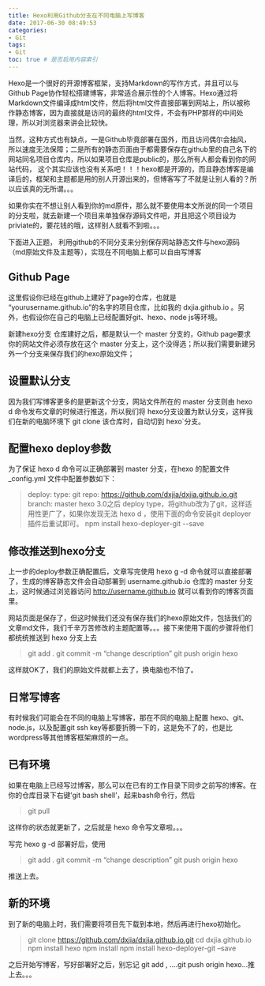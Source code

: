 ```yaml
---
title: Hexo利用Github分支在不同电脑上写博客
date: 2017-06-30 08:49:53
categories:
- Git
tags: 
- Git
toc: true # 是否启用内容索引
---
```

Hexo是一个很好的开源博客框架，支持Markdown的写作方式，并且可以与Github Page协作轻松搭建博客，非常适合展示性的个人博客。Hexo通过将Markdown文件编译成html文件，然后将html文件直接部署到网站上，所以被称作静态博客，因为直接就是访问的最终的html文件，不会有PHP那样的中间处理，所以对浏览器来讲会比较快。

当然，这种方式也有缺点，一是Github毕竟部署在国外，而且访问偶尔会抽风，所以速度无法保障；二是所有的静态页面由于都需要保存在github里的自己名下的网站同名项目仓库内，所以如果项目仓库是public的，那么所有人都会看到你的网站代码， 这个其实应该也没有关系吧！！！hexo都是开源的，而且静态博客是编译后的，框架和主题都是用的别人开源出来的，但博客写了不就是让别人看的？所以应该真的无所谓。。。

如果你实在不想让别人看到你的md原件，那么就不要使用本文所说的同一个项目的分支啦，就去新建一个项目来单独保存源码文件吧，并且把这个项目设为priviate的，要花钱的哦，这样别人就看不到啦。。。

下面进入正题， 利用github的不同分支来分别保存网站静态文件与hexo源码（md原始文件及主题等），实现在不同电脑上都可以自由写博客

## Github Page
这里假设你已经在github上建好了page的仓库，也就是 “yourusername.github.io”的名字的项目仓库，比如我的 dxjia.github.io 。另外，也假设你在自己的电脑上已经配置好git、hexo、node js等环境。

新建hexo分支
仓库建好之后，都是默认一个 master 分支的，Github page要求你的网站文件必须存放在这个 master 分支上，这个没得选；所以我们需要新建另外一个分支来保存我们的hexo原始文件；


## 设置默认分支
因为我们写博客更多的是更新这个分支，网站文件所在的 master 分支则由 hexo d 命令发布文章的时候进行推送，所以我们将 hexo分支设置为默认分支，这样我们在新的电脑环境下 git clone 该仓库时，自动切到 hexo`分支。


## 配置hexo deploy参数
为了保证 hexo d 命令可以正确部署到 master 分支，在hexo 的配置文件 _config.yml 文件中配置参数如下：

> deploy:
  type: git
  repo: https://github.com/dxjia/dxjia.github.io.git
   branch: master
hexo 3.0之后 deploy type，将github改为了git，这样适用性更广了，如果你发现无法 hexo d ，使用下面的命令安装git deployer插件后重试即可。
> npm install hexo-deployer-git --save

## 修改推送到hexo分支
上一步的deploy参数正确配置后，文章写完使用 hexo g -d 命令就可以直接部署了，生成的博客静态文件会自动部署到 username.github.io 仓库的 master 分支上，这时候通过浏览器访问 http://username.github.io 就可以看到你的博客页面里。

网站页面是保存了，但这时候我们还没有保存我们的hexo原始文件，包括我们的文章md文件，我们千辛万苦修改的主题配置等。。。接下来使用下面的步骤将他们都统统推送到 hexo 分支上去

> git add .
git commit -m “change description”
> git push origin hexo

这样就OK了，我们的原始文件就都上去了，换电脑也不怕了。

## 日常写博客
有时候我们可能会在不同的电脑上写博客，那在不同的电脑上配置 hexo、git、node.js，以及配置git ssh key等都要折腾一下的，这是免不了的，也是比wordpress等其他博客框架麻烦的一点。

## 已有环境

如果在电脑上已经写过博客，那么可以在已有的工作目录下同步之前写的博客。在你的仓库目录下右键’git bash shell’，起来bash命令行，然后

> git pull

这样你的状态就更新了，之后就是 hexo 命令写文章啦。。。

写完 hexo g -d 部署好后，使用

> git add .
git commit -m “change description”
> git push origin hexo

推送上去。

## 新的环境
到了新的电脑上时，我们需要将项目先下载到本地，然后再进行hexo初始化。

> git clone https://github.com/dxjia/dxjia.github.io.git
cd dxjia.github.io
npm install hexo
npm install
> npm install hexo-deployer-git –save

之后开始写博客，写好部署好之后，别忘记 git add , ….git push origin hexo…推上去。。。